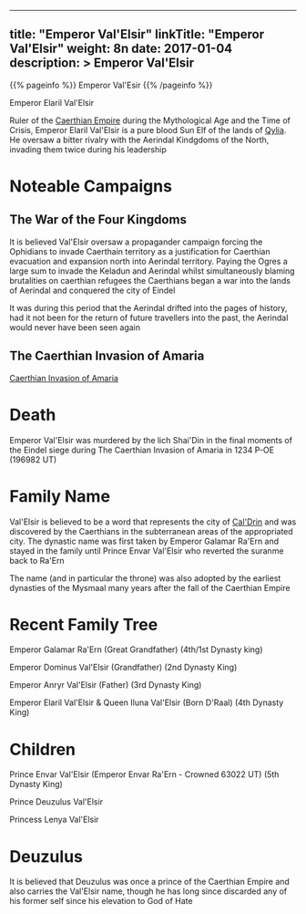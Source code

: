 
---
title: "Emperor Val'Elsir"
linkTitle: "Emperor Val'Elsir"
weight: 8n
date: 2017-01-04
description: >
 Emperor Val'Elsir
---

{{% pageinfo %}}
Emperor Val'Esir
{{% /pageinfo %}}

Emperor Elaril Val'Elsir

Ruler of the [Caerthian Empire](https://www.fallofanempire.com/docs/races/caerthian/) during the Mythological Age and the Time of Crisis, Emperor Elaril Val'Elsir is a pure blood Sun Elf of the lands of [Qylia](https://www.fallofanempire.com/docs/locations/qylia/). He oversaw a bitter rivalry with the Aerindal Kindgdoms of the North, invading them twice during his leadership

# Noteable Campaigns

## The War of the Four Kingdoms

It is believed Val'Elsir oversaw a propagander campaign forcing the Ophidians to invade Caerthain territory as a justification for Caerthian evacuation and expansion north into Aerindal territory. Paying the Ogres a large sum to invade the Keladun and Aerindal whilst simultaneously blaming brutalities on caerthian refugees the Caerthians began a war into the lands of Aerindal and conquered the city of Eindel

It was during this period that the Aerindal drifted into the pages of history, had it not been for the return of future travellers into the past, the Aerindal would never have been seen again

## The Caerthian Invasion of Amaria

[Caerthian Invasion of Amaria](https://www.fallofanempire.com/docs/events/the-caerthian-invasion/)

# Death

Emperor Val'Elsir was murdered by the lich Shai'Din in the final moments of the Eindel siege during The Caerthian Invasion of Amaria in 1234 P-OE (196982 UT)

# Family Name

Val'Elsir is believed to be a word that represents the city of [Cal'Drin](https://www.fallofanempire.com/docs/locations/qylia/caldrin/) and was discovered by the Caerthians in the subterranean areas of the appropriated city. The dynastic name was first taken by Emperor Galamar Ra'Ern and stayed in the family until Prince Envar Val'Elsir who reverted the suranme back to Ra'Ern

The name (and in particular the throne) was also adopted by the earliest dynasties of the Mysmaal many years after the fall of the Caerthian Empire

# Recent Family Tree

Emperor Galamar Ra'Ern (Great Grandfather) (4th/1st Dynasty king)

Emperor Dominus Val'Elsir (Grandfather) (2nd Dynasty King)

Emperor Anryr Val'Elsir (Father) (3rd Dynasty King)

Emperor Elaril Val'Elsir & Queen Iluna Val'Elsir (Born D'Raal) (4th Dynasty King)

# Children

Prince Envar Val'Elsir (Emperor Envar Ra'Ern - Crowned 63022 UT) (5th Dynasty King)

Prince Deuzulus Val'Elsir

Princess Lenya Val'Elsir

# Deuzulus

It is believed that Deuzulus was once a prince of the Caerthian Empire and also carries the Val'Elsir name, though he has long since discarded any of his former self since his elevation to God of Hate
